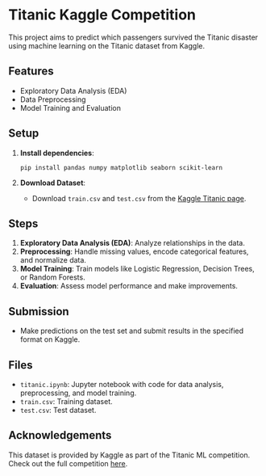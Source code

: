 
# Titanic Kaggle Competition

This project aims to predict which passengers survived the Titanic disaster using machine learning on the Titanic dataset from Kaggle.

## Features
- Exploratory Data Analysis (EDA)
- Data Preprocessing
- Model Training and Evaluation

## Setup

1. **Install dependencies**:
   ```
   pip install pandas numpy matplotlib seaborn scikit-learn
   ```

2. **Download Dataset**:
   - Download `train.csv` and `test.csv` from the [Kaggle Titanic page](https://www.kaggle.com/c/titanic).

## Steps

1. **Exploratory Data Analysis (EDA)**: Analyze relationships in the data.
2. **Preprocessing**: Handle missing values, encode categorical features, and normalize data.
3. **Model Training**: Train models like Logistic Regression, Decision Trees, or Random Forests.
4. **Evaluation**: Assess model performance and make improvements.

## Submission
- Make predictions on the test set and submit results in the specified format on Kaggle.

## Files
- `titanic.ipynb`: Jupyter notebook with code for data analysis, preprocessing, and model training.
- `train.csv`: Training dataset.
- `test.csv`: Test dataset.

## Acknowledgements
This dataset is provided by Kaggle as part of the Titanic ML competition. Check out the full competition [here](https://www.kaggle.com/c/titanic).
```
